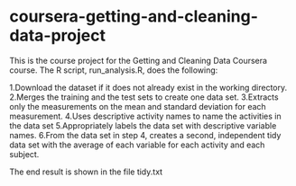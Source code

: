 # coursera-getting-and-cleaning-data-project

This is the course project for the Getting and Cleaning Data Coursera course. 
The R script, run_analysis.R, does the following:

1.Download the dataset if it does not already exist in the working directory. 
2.Merges the training and the test sets to create one data set. 
3.Extracts only the measurements on the mean and standard deviation for each measurement.
4.Uses descriptive activity names to name the activities in the data set
5.Appropriately labels the data set with descriptive variable names. 
6.From the data set in step 4, creates a second, independent tidy data set with the average of each variable for each activity and each subject.

The end result is shown in the file tidy.txt